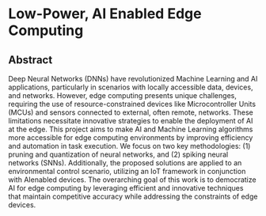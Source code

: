 # Low-Power, AI Enabled Edge Computing
## Abstract
Deep Neural Networks (DNNs) have revolutionized Machine Learning and AI applications, particularly in scenarios with locally accessible data, devices, and networks. However, edge computing presents unique challenges, requiring the use of resource-constrained devices like Microcontroller Units (MCUs) and sensors connected to external, often remote, networks. These limitations necessitate innovative strategies to enable the deployment of AI at the edge. This project aims to make AI and Machine Learning algorithms more accessible for edge computing environments by improving efficiency and automation in task execution. We focus on two key methodologies: (1) pruning and quantization of neural networks, and (2) spiking neural networks (SNNs). Additionally, the proposed solutions are applied to an environmental control scenario, utilizing an IoT framework in conjunction with AIenabled devices. The overarching goal of this work is to democratize AI for edge computing by leveraging efficient and innovative techniques that maintain competitive accuracy while addressing the constraints of edge devices.
